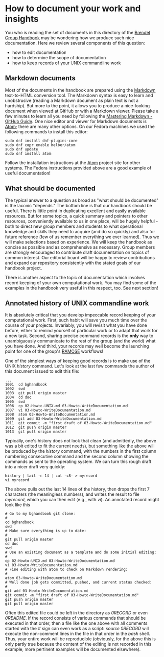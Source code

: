 # How to document your work and insights

You who is reading the set of documents in this directory of the [Brendel Group Handbook](https://github.com/BrendelGroup/bghandbook) may be wondering how we produce such nice documentation.
Here we review several components of this question:
 - how to edit documentation
 - how to determine the scope of documentation
 - how to keep records of your UNIX commandline work

## Markdown documents
Most of the documents in the handbook are prepared using the [Markdown](http://daringfireball.net/projects/markdown/) text-to-HTML conversion tool.
The Markdown syntax is easy to learn and unobstrusive (reading a Markdown document as plain text is not a hardship).
But more to the point, it allows you to produce a nice-looking document when viewed at GitHub or with a Markdown viewer.
Please take a few minutes to learn all you need by following the [Mastering Markdown - GitHub Guide](https://guides.github.com/features/mastering-markdown/).
One nice editor and viewer for Markdown documents is [Atom](https://atom.io/); there are many other options.
On our Fedora machines we used the following commands to install this editor:

```
sudo dnf install dnf-plugins-core
sudo dnf copr enable helber/atom
sudo dnf update
sudo dnf install atom
```

Follow the installation instructions at the [Atom](https://atom.io/) project site for other systems.
The Fedora instructions provided above are a good example of useful documentation!

## What should be documented
The typical answer to a question as broad as "what should be documented" is the laconic "depends."
The bottom line is that our handbook should be useful.
There is little point in duplicating excellent and easily available resources.
But for some topics, a quick summary and pointers to other resources, conveniently available to us in one place, will be hugely helpful - both to direct new group members and students to what operational knowledge and skills they need to acquire (and do so quickly) and also for future reference (few of us remember everything we ever learned).
Thus we will make selections based on experience.
We will keep the handbook as concise as possible and as comprehensive as necessary.
Group members are strongly encouraged to contribute draft documentation on topics of common interest.
Our editorial board will be happy to review contributions and expand our repository consistently with the stated goals of our handbook project.

There is another aspect to the topic of documentation which involves record keeping of your own computational work.
You may find some of the examples in the handbook very useful in this respect, too.
See next section!

##  Annotated history of UNIX commandline work
It is absolutely critical that you develop impeccable record keeping of your computational work.
First, such habit will save you much time over the course of your projects.
Invariably, you will revisit what you have done before, either to remind yourself of particular work or to adapt that work for a new task.
Second, sharing precise command records is the __only__ way to unambiguously communicate to the rest of the group (and the world) what you have done.
And third, your records may well become the launching point for one of the group's [RAMOSE](https://github.com/BrendelGroup/BWASP) workflows!

One of the simplest ways of keeping good records is to make use of the UNIX _history_ command.
Let's look at the last few commands the author of this document issued to edit this file:

```
...
1001  cd bghandbook
1002  swd
1003  git pull origin master
1004  cd doc
1005  swd
1006  cp 02-Howto-UNIX.md 03-Howto-WriteDocumentation.md
1007  vi 03-Howto-WriteDocumentation.md
1008  atom 03-Howto-WriteDocumentation.md
1009  git add 03-Howto-WriteDocumentation.md
1011  git commit -m "first draft of 03-Howto-WriteDocumentation.md"
1012  git push origin master
1013  git pull origin master
```

Typically, one's history does not look that clean (and admittedly, the above was a bit edited to fit the current needs), but something like the above will be produced by the _history_ command, with the numbers in the first column numbering consecutive command and the second column showing the commands as sent to the operating system.
We can turn this rough draft into a nicer draft very quickly:

```
history | tail -n 14 | cut -c8- > myrecord
vi myrecord
```

The above pulls out the last 14 lines of the history, then drops the first 7 characters (the meaningless numbers), and writes the result to file _myrecord_, which you can then edit (e.g., with _vi_).
An annotated record might look like this

```
# Go to my bghandbook git clone:
#
cd bghandbook
swd
# Make sure everything is up to date:
#
git pull origin master
cd doc
swd
# Use an existing document as a template and do some initial editing:
#
cp 02-Howto-UNIX.md 03-Howto-WriteDocumentation.md
vi 03-Howto-WriteDocumentation.md
# Fine editing with atom to check on Markdown rendering:
#
atom 03-Howto-WriteDocumentation.md
# Well done job gets committed, pushed, and current status checked:
#
git add 03-Howto-WriteDocumentation.md
git commit -m "first draft of 03-Howto-WriteDocumentation.md"
git push origin master
git pull origin master
```

Often this edited file could be left in the directory as _0RECORD_ or even _0README_.
If the record consists of various commands that should be executed in that order, then a file like the one above with all comments started with the _#_ sign can even work as a script: _source 0RECORD_ will execute the non-comment lines in the file in that order in the _bash_ shell.
Thus, your entire work will be reproducible (obviously, for the above this is only partly true because the content of the editing is not recorded in this example; more pertinent examples will be documented elsewhere).
